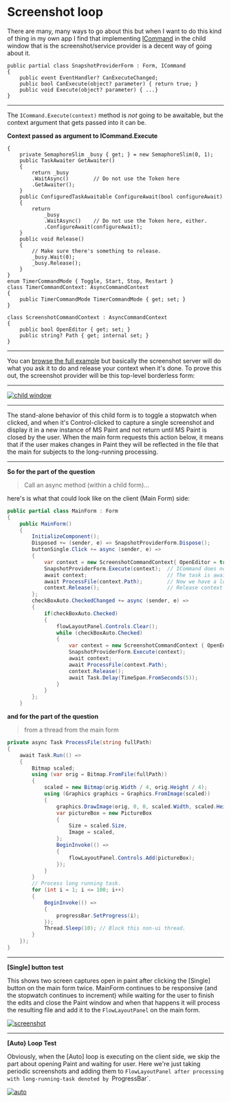 # Screenshot loop

There are many, many ways to go about this but when I want to do this kind of thing in my own app I find that implementing [ICommand](https://learn.microsoft.com/en-us/dotnet/api/system.windows.input.icommand?view=net-8.0#definition) in the child window that is the screenshot/service provider is a decent way of going about it. 

```
public partial class SnapshotProviderForm : Form, ICommand
{
    public event EventHandler? CanExecuteChanged;
    public bool CanExecute(object? parameter) { return true; }
    public void Execute(object? parameter) { ...}
}
```
___

The `ICommand.Execute(context)` method is _not_ going to be awaitable, but the context argument that gets passed into it can be. 

**Context passed as argument to ICommand.Execute**

```csharpclass AsyncCommandContext
{
    private SemaphoreSlim _busy { get; } = new SemaphoreSlim(0, 1);
    public TaskAwaiter GetAwaiter()
    {
        return _busy
        .WaitAsync()        // Do not use the Token here
        .GetAwaiter();
    }
    public ConfiguredTaskAwaitable ConfigureAwait(bool configureAwait)
    {
        return
            _busy
            .WaitAsync()    // Do not use the Token here, either.
            .ConfigureAwait(configureAwait);
    }
    public void Release()
    {
        // Make sure there's something to release.
        _busy.Wait(0);
        _busy.Release();
    }
}
enum TimerCommandMode { Toggle, Start, Stop, Restart }
class TimerCommandContext: AsyncCommandContext
{
    public TimerCommandMode TimerCommandMode { get; set; }
}

class ScreenshotCommandContext : AsyncCommandContext
{ 
    public bool OpenEditor { get; set; }
    public string? Path { get; internal set; }
}
```
___

You can [browse the full example](https://github.com/IVSoftware/screenshots-00.git) but basically the screenshot server will do what you ask it to do and release your context when it's done. To prove this out, the screenshot provider will be this top-level borderless form:
___

[![child window][1]][1]

___

The stand-alone behavior of this child form is to toggle a stopwatch when clicked, and when it's Control-clicked to capture a single screenshot and display it in a new instance of MS Paint and not return until MS Paint is closed by the user.  When the main form requests this action below, it means that if the user makes changes in Paint they will be reflected in the file that the main for subjects to the long-running processing.

___

**So for the part of the question**

>Call an async method (within a child form)...

here's is what that could look like on the client (Main Form) side:

```csharp
public partial class MainForm : Form
{
    public MainForm()
    {
        InitializeComponent();
        Disposed += (sender, e) => SnapshotProviderForm.Dispose();
        buttonSingle.Click += async (sender, e) =>
        {
            var context = new ScreenshotCommandContext{ OpenEditor = true };
            SnapshotProviderForm.Execute(context);  // ICommand does not block and is not async.
            await context;                          // The task is awaited by virtue of the context awaiter.
            await ProcessFile(context.Path);        // Now we have a lock on the context.
            context.Release();                      // Release context for any 'other' awaiters of this context.
        };
        checkBoxAuto.CheckedChanged += async (sender, e) =>
        {
            if(checkBoxAuto.Checked) 
            {
                flowLayoutPanel.Controls.Clear();
                while (checkBoxAuto.Checked)
                {
                    var context = new ScreenshotCommandContext { OpenEditor = false }; // Different
                    SnapshotProviderForm.Execute(context);
                    await context;
                    await ProcessFile(context.Path);
                    context.Release();
                    await Task.Delay(TimeSpan.FromSeconds(5));
                }
            }
        };
    }
```

**and for the part of the question**

>from a thread from the main form

```csharp
private async Task ProcessFile(string fullPath)
{
    await Task.Run(() =>
    {
        Bitmap scaled;
        using (var orig = Bitmap.FromFile(fullPath))
        {
            scaled = new Bitmap(orig.Width / 4, orig.Height / 4);
            using (Graphics graphics = Graphics.FromImage(scaled))
            {
                graphics.DrawImage(orig, 0, 0, scaled.Width, scaled.Height);
                var pictureBox = new PictureBox
                {
                    Size = scaled.Size,
                    Image = scaled,
                };
                BeginInvoke(() =>
                {
                    flowLayoutPanel.Controls.Add(pictureBox);
                });
            }
        }
        // Process long running task.
        for (int i = 1; i <= 100; i++)
        {
            BeginInvoke(() =>
            {
                progressBar.SetProgress(i);
            });
            Thread.Sleep(10); // Block this non-ui thread.
        }
    });
}
```
___

**[Single] button test**

This shows two screen captures open in paint after clicking the [Single] button on the main form twice. MainForm continues to be responsive (and the stopwatch continues to increment) while waiting for the user to finish the edits and close the Paint window and when that happens it will process the resulting file and add it to the `FlowLayoutPanel` on the main form. 



[![screenshot][2]][2]

___

**[Auto} Loop Test**

Obviously, when the [Auto] loop is executing on the client side, we skip the part about opening Paint and waiting for user. Here we're just taking periodic screenshots and adding them to `FlowLayoutPanel after processing with long-running-task denoted by `ProgressBar`.

[![auto][3]][3]


  [1]: https://i.stack.imgur.com/Fwk9r.png
  [2]: https://i.stack.imgur.com/WnJ0P.png
  [3]: https://i.stack.imgur.com/fRqoH.png
